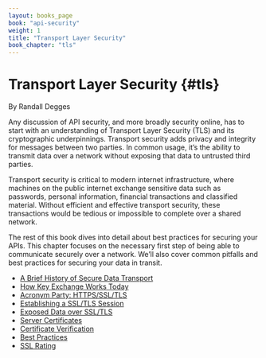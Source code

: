 ```yaml
---
layout: books_page
book: "api-security"
weight: 1
title: "Transport Layer Security"
book_chapter: "tls"
---
```

# Transport Layer Security {#tls}

<div class="chapter-author">By Randall Degges</div>

Any discussion of API security, and more broadly security online, has to start with an understanding of Transport Layer Security (TLS) and its cryptographic underpinnings. Transport security adds privacy and integrity for messages between two parties. In common usage, it’s the ability to transmit data over a network without exposing that data to untrusted third parties.

Transport security is critical to modern internet infrastructure, where machines on the public internet exchange sensitive data such as passwords, personal information, financial transactions and classified material. Without efficient and effective transport security, these transactions would be tedious or impossible to complete over a shared network.

The rest of this book dives into detail about best practices for securing your APIs. This chapter focuses on the necessary first step of being able to communicate securely over a network. We’ll also cover common pitfalls and best practices for securing your data in transit.










<section class="chapter-subsection-list"><ul><li><a href="/books/api-security/tls/history/">A Brief History of Secure Data Transport</a></li><li><a href="/books/api-security/tls/key-exchange/">How Key Exchange Works Today</a></li><li><a href="/books/api-security/tls/acronyms/">Acronym Party: HTTPS/SSL/TLS</a></li><li><a href="/books/api-security/tls/how/">Establishing a SSL/TLS Session</a></li><li><a href="/books/api-security/tls/exposed-data/">Exposed Data over SSL/TLS</a></li><li><a href="/books/api-security/tls/server-certificates/">Server Certificates</a></li><li><a href="/books/api-security/tls/certificate-verification/">Certificate Verification</a></li><li><a href="/books/api-security/tls/best-practices/">Best Practices</a></li><li><a href="/books/api-security/tls/ssl-rating/">SSL Rating</a></li></ul></section>
